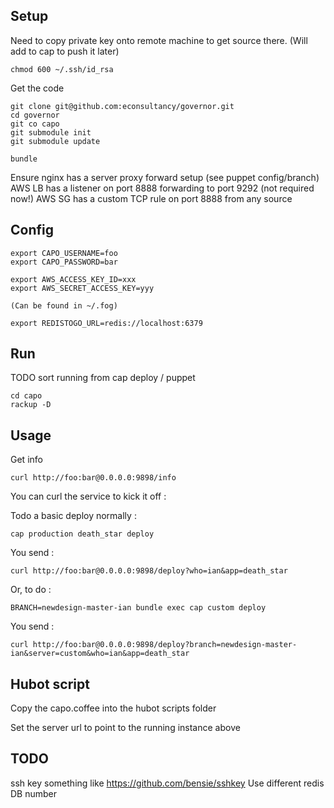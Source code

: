 ## Setup

Need to copy private key onto remote machine to get source there.
(Will add to cap to push it later)

    chmod 600 ~/.ssh/id_rsa

Get the code

    git clone git@github.com:econsultancy/governor.git
    cd governor
    git co capo
    git submodule init
    git submodule update

    bundle


Ensure
nginx has a server proxy forward setup (see puppet config/branch)
AWS LB has a listener on port 8888 forwarding to port 9292 (not required now!)
AWS SG has a custom TCP rule on port 8888 from any source

## Config

    export CAPO_USERNAME=foo
    export CAPO_PASSWORD=bar

    export AWS_ACCESS_KEY_ID=xxx
    export AWS_SECRET_ACCESS_KEY=yyy

    (Can be found in ~/.fog)

    export REDISTOGO_URL=redis://localhost:6379

## Run

TODO sort running from cap deploy / puppet

    cd capo
    rackup -D


## Usage

Get info

    curl http://foo:bar@0.0.0.0:9898/info

You can curl the service to kick it off :

Todo a basic deploy normally :

    cap production death_star deploy

You send :

    curl http://foo:bar@0.0.0.0:9898/deploy?who=ian&app=death_star

Or, to do :

    BRANCH=newdesign-master-ian bundle exec cap custom deploy

You send :

    curl http://foo:bar@0.0.0.0:9898/deploy?branch=newdesign-master-ian&server=custom&who=ian&app=death_star


## Hubot script

Copy the capo.coffee into the hubot scripts folder

Set the server url to point to the running instance above



## TODO

ssh key something like https://github.com/bensie/sshkey
Use different redis DB number

